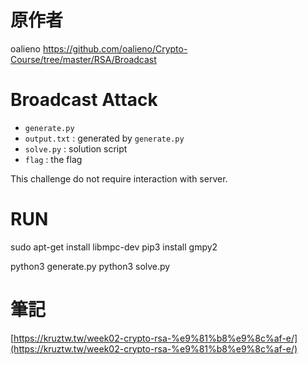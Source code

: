 # 原作者

oalieno
https://github.com/oalieno/Crypto-Course/tree/master/RSA/Broadcast

# Broadcast Attack

* `generate.py`
* `output.txt` : generated by `generate.py`
* `solve.py` : solution script
* `flag` : the flag

This challenge do not require interaction with server.

# RUN

sudo apt-get install libmpc-dev
pip3 install gmpy2

python3 generate.py
python3 solve.py


# 筆記

[https://kruztw.tw/week02-crypto-rsa-%e9%81%b8%e9%8c%af-e/](https://kruztw.tw/week02-crypto-rsa-%e9%81%b8%e9%8c%af-e/)

